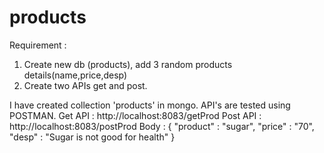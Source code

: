 # products
Requirement : 
1. Create new db (products), add 3 random products details(name,price,desp)
2. Create two APIs get and post.

I have created collection 'products' in mongo.
API's are tested using POSTMAN.
Get API :
http://localhost:8083/getProd
Post API :
http://localhost:8083/postProd
Body : 
{
	"product" : "sugar",
	"price" : "70",
	"desp" : "Sugar is not good for health"
}


